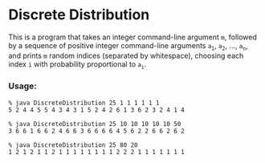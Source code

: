 
# Discrete Distribution

This is a program that takes an integer command-line argument `m`, followed by a sequence of positive integer command-line arguments `a`<sub>`1`</sub>, `a`<sub>`2`</sub>, …, `a`<sub>`n`</sub>, and prints `m` random indices (separated by whitespace), choosing each index `i` with probability proportional to `a`<sub>`i`</sub>.

### Usage:  
    % java DiscreteDistribution 25 1 1 1 1 1 1
    5 2 4 4 5 5 4 3 4 3 1 5 2 4 2 6 1 3 6 2 3 2 4 1 4

    % java DiscreteDistribution 25 10 10 10 10 10 50
    3 6 6 1 6 6 2 4 6 6 3 6 6 6 6 4 5 6 2 2 6 6 2 6 2

    % java DiscreteDistribution 25 80 20
    1 2 1 2 1 1 2 1 1 1 1 1 1 1 1 2 2 2 1 1 1 1 1 1 1 
